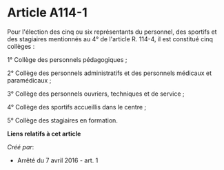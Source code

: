# Article A114-1

Pour l'élection des cinq ou six représentants du personnel, des sportifs et des stagiaires mentionnés au 4° de l'article R.
114-4, il est constitué cinq collèges : 

1° Collège des personnels pédagogiques ; 

2° Collège des personnels administratifs et des personnels médicaux et paramédicaux ; 

3° Collège des personnels ouvriers, techniques et de service ; 

4° Collège des sportifs accueillis dans le centre ; 

5° Collège des stagiaires en formation.

**Liens relatifs à cet article**

_Créé par_:

  - Arrêté du 7 avril 2016 - art. 1
